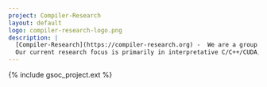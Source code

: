 ```yaml
---
project: Compiler-Research
layout: default
logo: compiler-research-logo.png
description: |
  [Compiler-Research](https://compiler-research.org) -  We are a group of programming languages enthusiasts located at Princeton University and CERN. Our primary goal is research into foundational software tools helping scientists to program for speed, interoperability, interactivity, flexibility, and reproducibility.
  Our current research focus is primarily in interpretative C/C++/CUDA, automatic differentiation tools, and C++ language interoperability with Python and D.
---
```


{% include gsoc_project.ext %}
